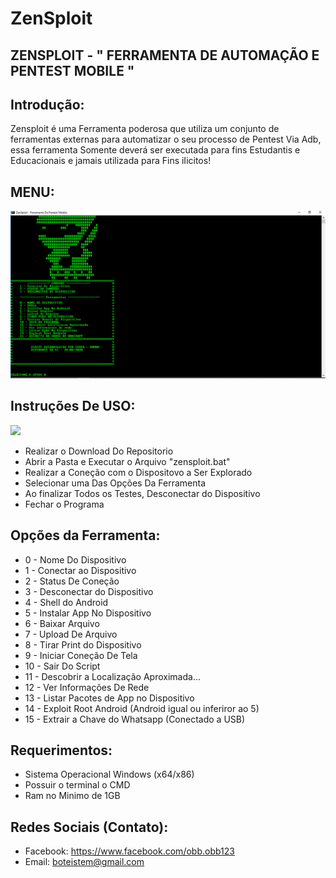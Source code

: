 # ZenSploit 
## ZENSPLOIT - " FERRAMENTA DE AUTOMAÇÃO  E PENTEST MOBILE "

## Introdução:
Zensploit é uma Ferramenta poderosa que utiliza um conjunto de ferramentas externas para automatizar o seu processo de Pentest Via Adb,
essa ferramenta Somente deverá ser executada para fins Estudantis e Educacionais e jamais utilizada para Fins iIicitos!

## MENU:
![](https://github.com/Cyber-Root0/ZenSploit/blob/master/midia/print.png)

## Instruções De USO:
![](https://youtu.be/upBLuwAuwMI)

- Realizar o Download Do Repositorio
- Abrir a Pasta e Executar o Arquivo "zensploit.bat"
- Realizar a Coneção com o Dispositovo a Ser Explorado
- Selecionar uma Das Opções Da Ferramenta
- Ao finalizar Todos os Testes, Desconectar do Dispositivo 
- Fechar o Programa

## Opções da Ferramenta:
 
- 0 - Nome Do Dispositivo
- 1 - Conectar ao Dispositivo
- 2 - Status De Coneção
- 3 - Desconectar do Dispositivo
- 4 - Shell do Android
- 5 - Instalar App No Dispositivo
- 6 - Baixar Arquivo
- 7 - Upload De Arquivo
- 8 - Tirar Print do Dispositivo
- 9 - Iniciar Coneção De Tela
- 10 - Sair Do Script
- 11 - Descobrir a Localização Aproximada...
- 12 - Ver Informações De Rede
- 13 - Listar Pacotes de App no Dispositivo
- 14 - Exploit Root Android (Android igual ou inferiror ao 5)
- 15 - Extrair a Chave do Whatsapp (Conectado a USB)

## Requerimentos:

- Sistema Operacional Windows (x64/x86)
- Possuir o terminal o CMD
- Ram no Minimo de 1GB

## Redes Sociais (Contato):

- Facebook: https://www.facebook.com/obb.obb123
- Email: boteistem@gmail.com




